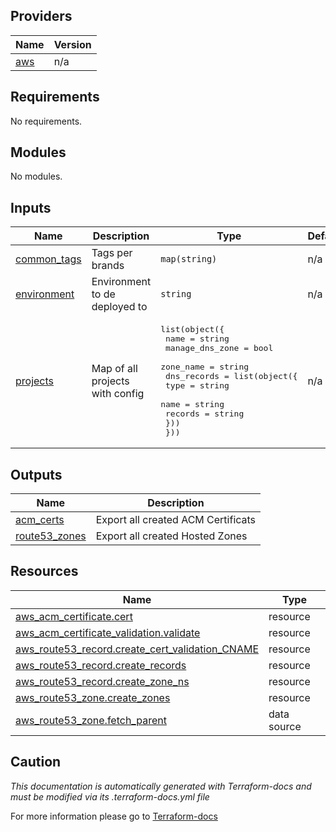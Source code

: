<!-- BEGIN_TF_DOCS -->

## Providers

| Name | Version |
|------|---------|
| <a name="provider_aws"></a> [aws](#provider\_aws) | n/a |
## Requirements

No requirements.
## Modules

No modules.
## Inputs

| Name | Description | Type | Default | Required |
|------|-------------|------|---------|:--------:|
| <a name="input_common_tags"></a> [common\_tags](#input\_common\_tags) | Tags per brands | `map(string)` | n/a | yes |
| <a name="input_environment"></a> [environment](#input\_environment) | Environment to de deployed to | `string` | n/a | yes |
| <a name="input_projects"></a> [projects](#input\_projects) | Map of all projects with config | <pre>list(object({<br>    name            = string<br>    manage_dns_zone = bool<br>    zone_name       = string<br>    dns_records = list(object({<br>      type    = string<br>      name    = string<br>      records = string<br>    }))<br>  }))</pre> | n/a | yes |
## Outputs

| Name | Description |
|------|-------------|
| <a name="output_acm_certs"></a> [acm\_certs](#output\_acm\_certs) | Export all created ACM Certificats |
| <a name="output_route53_zones"></a> [route53\_zones](#output\_route53\_zones) | Export all created Hosted Zones |
## Resources

| Name | Type |
|------|------|
| [aws_acm_certificate.cert](https://registry.terraform.io/providers/hashicorp/aws/latest/docs/resources/acm_certificate) | resource |
| [aws_acm_certificate_validation.validate](https://registry.terraform.io/providers/hashicorp/aws/latest/docs/resources/acm_certificate_validation) | resource |
| [aws_route53_record.create_cert_validation_CNAME](https://registry.terraform.io/providers/hashicorp/aws/latest/docs/resources/route53_record) | resource |
| [aws_route53_record.create_records](https://registry.terraform.io/providers/hashicorp/aws/latest/docs/resources/route53_record) | resource |
| [aws_route53_record.create_zone_ns](https://registry.terraform.io/providers/hashicorp/aws/latest/docs/resources/route53_record) | resource |
| [aws_route53_zone.create_zones](https://registry.terraform.io/providers/hashicorp/aws/latest/docs/resources/route53_zone) | resource |
| [aws_route53_zone.fetch_parent](https://registry.terraform.io/providers/hashicorp/aws/latest/docs/data-sources/route53_zone) | data source |

## Caution

*This documentation is automatically generated with Terraform-docs and must be modified via its .terraform-docs.yml file*

For more information please go to [Terraform-docs](https://terraform-docs.io)
<!-- END_TF_DOCS -->